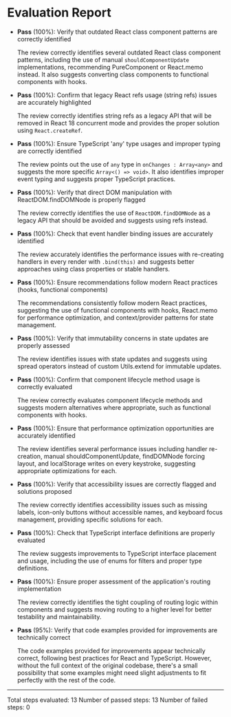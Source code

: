 # Evaluation Report

- **Pass** (100%): Verify that outdated React class component patterns are correctly identified
  
  The review correctly identifies several outdated React class component patterns, including the use of manual `shouldComponentUpdate` implementations, recommending PureComponent or React.memo instead. It also suggests converting class components to functional components with hooks.

- **Pass** (100%): Confirm that legacy React refs usage (string refs) issues are accurately highlighted
  
  The review correctly identifies string refs as a legacy API that will be removed in React 18 concurrent mode and provides the proper solution using `React.createRef`.

- **Pass** (100%): Ensure TypeScript 'any' type usages and improper typing are correctly identified
  
  The review points out the use of `any` type in `onChanges : Array<any>` and suggests the more specific `Array<() => void>`. It also identifies improper event typing and suggests proper TypeScript practices.

- **Pass** (100%): Verify that direct DOM manipulation with ReactDOM.findDOMNode is properly flagged
  
  The review correctly identifies the use of `ReactDOM.findDOMNode` as a legacy API that should be avoided and suggests using refs instead.

- **Pass** (100%): Check that event handler binding issues are accurately identified
  
  The review accurately identifies the performance issues with re-creating handlers in every render with `.bind(this)` and suggests better approaches using class properties or stable handlers.

- **Pass** (100%): Ensure recommendations follow modern React practices (hooks, functional components)
  
  The recommendations consistently follow modern React practices, suggesting the use of functional components with hooks, React.memo for performance optimization, and context/provider patterns for state management.

- **Pass** (100%): Verify that immutability concerns in state updates are properly assessed
  
  The review identifies issues with state updates and suggests using spread operators instead of custom Utils.extend for immutable updates.

- **Pass** (100%): Confirm that component lifecycle method usage is correctly evaluated
  
  The review correctly evaluates component lifecycle methods and suggests modern alternatives where appropriate, such as functional components with hooks.

- **Pass** (100%): Ensure that performance optimization opportunities are accurately identified
  
  The review identifies several performance issues including handler re-creation, manual shouldComponentUpdate, findDOMNode forcing layout, and localStorage writes on every keystroke, suggesting appropriate optimizations for each.

- **Pass** (100%): Verify that accessibility issues are correctly flagged and solutions proposed
  
  The review correctly identifies accessibility issues such as missing labels, icon-only buttons without accessible names, and keyboard focus management, providing specific solutions for each.

- **Pass** (100%): Check that TypeScript interface definitions are properly evaluated
  
  The review suggests improvements to TypeScript interface placement and usage, including the use of enums for filters and proper type definitions.

- **Pass** (100%): Ensure proper assessment of the application's routing implementation
  
  The review correctly identifies the tight coupling of routing logic within components and suggests moving routing to a higher level for better testability and maintainability.

- **Pass** (95%): Verify that code examples provided for improvements are technically correct
  
  The code examples provided for improvements appear technically correct, following best practices for React and TypeScript. However, without the full context of the original codebase, there's a small possibility that some examples might need slight adjustments to fit perfectly with the rest of the code.

---

Total steps evaluated: 13
Number of passed steps: 13
Number of failed steps: 0